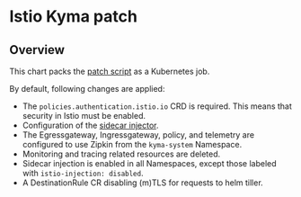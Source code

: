 # Istio Kyma patch

## Overview

This chart packs the [patch script](../../components/istio-kyma-patch/README.md) as a Kubernetes job.

By default, following changes are applied:
 * The `policies.authentication.istio.io` CRD is required. This means that security in Istio must be enabled.
 * Configuration of the [sidecar injector](../../components/istio-kyma-patch/README.md).
 * The Egressgateway, Ingressgateway, policy, and telemetry are configured to use Zipkin from the `kyma-system` Namespace.
 * Monitoring and tracing related resources are deleted.
 * Sidecar injection is enabled in all Namespaces, except those labeled with `istio-injection: disabled`.
 * A DestinationRule CR disabling (m)TLS for requests to helm tiller.